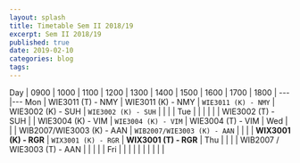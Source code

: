 ```yaml
---
layout: splash
title: Timetable Sem II 2018/19
excerpt: Sem II 2018/19
published: true
date: 2019-02-10
categories: blog
tags: 
---
```


Day | 0900 | 1000 | 1100 | 1200 | 1300 | 1400 | 1500 | 1600 | 1700 | 1800 |
---|---
Mon |  WIE3011 (T) - NMY | WIE3011 (K) - NMY | `WIE3011 (K) - NMY` | WIE3002 (K) - SUH | `WIE3002 (K) - SUH` |  |  |  |
Tue |   |  |  |  |  | WIE3002 (T) - SUH |  | WIE3004 (K) - VIM | `WIE3004 (K) - VIM` | WIE3004 (T) - VIM |
Wed |   |  | WIB2007/WIE3003 (K) - AAN | `WIB2007/WIE3003 (K) - AAN` |  |  |  | **WIX3001 (K) - RGR** | `WIX3001 (K) - RGR` | **WIX3001 (T) - RGR** |
Thu |   |  |  | WIB2007 / WIE3003 (T) - AAN |  |  |  |  |
Fri |  |  |  |  |  |  |  |  |  |